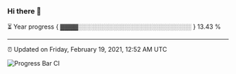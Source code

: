 ### Hi there 👋

⏳ Year progress { ▓▓▓▓░░░░░░░░░░░░░░░░░░░░░░░░░░ } 13.43 %

---

⏰ Updated on Friday, February 19, 2021, 12:52 AM UTC

![Progress Bar CI](https://github.com/arthurbuhl/arthurbuhl/workflows/Progress%20Bar%20CI/badge.svg)
